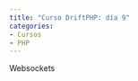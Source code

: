 ```yaml
---
title: "Curso DriftPHP: día 9"
categories:
- Cursos
- PHP
---
```


Websockets

<!-- more ->

## Notas tomadas

Hoy el profe está un poco petado, tiene un pco de fiebre, y vamos a tirar mucho
de documentación

Para Websockets, hay un bundle específico

Hasta ahora, pensábamos que en el mismo server se podría estar escuchando un
puerto HTTP y un puerto de Websockets, pero no es así

El servidor de Websockets no va a ser el mismo server, vamos a tener un server de
HTTP y otro de WBS, se comunicarán entre ellos a través de Eventos de Dominio
enviados a través del event bus (que irá a través de RabbitMQ)

Añadir la dependencia al bundle en `composer.json`: `drift/websocket-bundle`

Activarlo en `bundles.php`

Los datos que vengan por Websockets van a ser Eventos de Dominio

También va a haber rutas, porque es muy parecido a un server HTTP. El protocolo
Websockets va sobre HTTP

Cada ruta es una conexión, y nosotros podemos inyectar esa conexión

```
# services.yml, antes de services:
websocket:
  routes:
    events:
      path: /events
    resources:
      path: /rs
    teams:
      path: /tms
```

¿Qué eventos tenemos en Websockets?

- Conexión abierta
- Conexión con error
- Conexión cerrada
- Ha llegado un mensaje
- Broadcast de mensajes

Vamos a lanzar un evento por el Websocket cada vez que se guarda un usuario

Los eventos que no heredan de Event, se meten en DomainEventEnvelope

Se inyectan como un array de conexiones, del tipo
`Drift\Websocket\Connection\Connections`

Y el nombre del parámetro en el constructor se tiene que llamar como el nombre
que pusimos en `services.yml` terminado en *Connections*: `eventsConnections`,
`resourcesConections` o `teamsConnections`

Queremos hacer broadcast cada vez que alguien se conecta, mira la clase
`BroadcastNewConnections`. Hay que implementar `EventSubscriberInterface`,
y definir qué eventos vamos a escuchar

Los broadcasters, o event subscribers, `BroadcastNewConnections` y `BroadcastDomainEvents`,
los declaramos como servicios en `services.yml` para que el kernel los cree y
puedan ser inyectados en caso de ser necesario

Comprobar que todo funciona, que al hacer PUT de un usuario, los broadcasters
pillan el evento `UserWasCreated`

Ahora, hay que levantar un nuevo server, que escuche puerto de Websockets. Esto se
hace con la consola de Symfony

```
php bin/console websocket:run 0.0.0.0:1234 --route=events --exchange=my_events
```

Si todo funciona bien, al hacer un PUT, el servidor de Websockets lo consumirá,
porque consume eventos del event bus (parámetro `--exchange` al arrancarlo)

Nos podemos conectar con el cliente Websockets del browser

Abrimos un `index.html`, solamente para estar conectado al server y el browser
no se queje

```
const conn = new WebSocket('ws://localhost:1234/events');
```

Y hasta aquí llegué. Yo no fui capaz de conectar un cliente al servidor de Websockets

## Deberes

Debemos hacer un server con todo lo visto hasta ahora, y además, una página web
sencilla, que se conecte al servidor de Websockets y tenga dos columnas: 

- Izquierda: vista en tiempo real del estado de la base de datos. Al recibir un evento de
usuario guardado, añade una fila a la tabla. Si el usuario se borra, se borra
el elemento. Y así. Evento a evento. No vale leer todos los datos de la tabla
y crearla desde cero
- Derecha: algo parecido a un event source, log de todos los eventos

Por mi parte, dar feedback del curso a Marc. Para poner en la web, exponer
nuestro caso de uso de por qué creemos que nos ha venido bien el curso,...

## Referencias

- [Página con un cliente muy sencillo de Websockets](http://www.websocket.org/echo.html),
suficiente para testear que podemos conectarnos a nuestro servidor de Websockets
